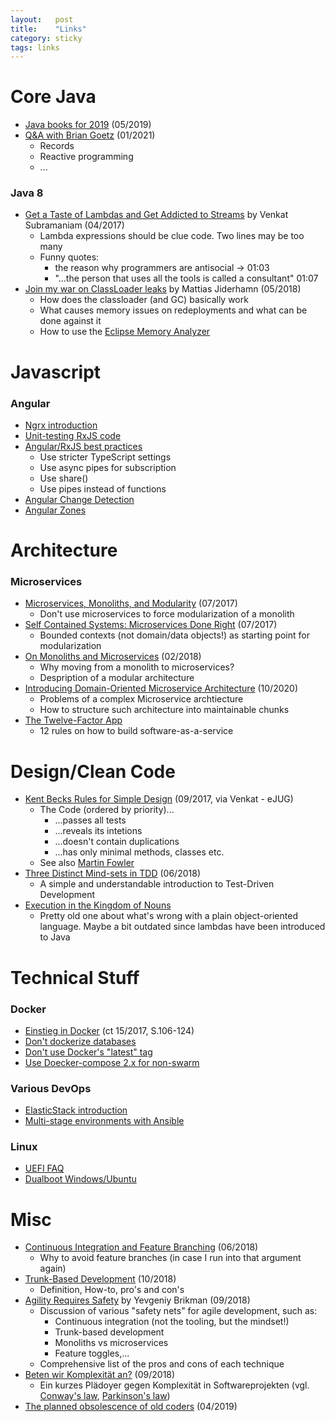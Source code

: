 ```yaml
---
layout:   post
title:    "Links"
category: sticky
tags: links
---
```


# Core Java

* [Java books for 2019](https://dzone.com/articles/10-books-java-developers-should-read-in-2019) (05/2019)
* [Q&A with Brian Goetz](https://youtu.be/9si7gK94gLo) (01/2021)
    * Records
    * Reactive programming
    * ...

### Java 8

* [Get a Taste of Lambdas and Get Addicted to Streams](https://www.youtube.com/watch?v=1OpAgZvYXLQ) by Venkat Subramaniam (04/2017)
    * Lambda expressions should be clue code. Two lines may be too many
    * Funny quotes:
        * the reason why programmers are antisocial -> 01:03
        * "...the person that uses all the tools is called a consultant" 01:07
* [Join my war on ClassLoader leaks](https://www.youtube.com/watch?v=dXqIfo5h2BE) by Mattias Jiderhamn (05/2018)
    * How does the classloader (and GC) basically work
    * What causes memory issues on redeployments and what can be done against it
    * How to use the [Eclipse Memory Analyzer](https://www.eclipse.org/mat/)

# Javascript

### Angular

* [Ngrx introduction](https://levelup.gitconnected.com/angular-ngrx-a-clean-and-clear-introduction-4ed61c89c1fc)
* [Unit-testing RxJS code](https://www.youtube.com/watch?v=QtXGa7VlNgU)
* [Angular/RxJS best practices](https://www.youtube.com/watch?v=9LPxrfssbiE)
    * Use stricter TypeScript settings
    * Use async pipes for subscription
    * Use share()
    * Use pipes instead of functions
* [Angular Change Detection](https://blog.thoughtram.io/angular/2016/02/22/angular-2-change-detection-explained.html)
* [Angular Zones](https://blog.thoughtram.io/angular/2016/02/01/zones-in-angular-2.html)

# Architecture

### Microservices

* [Microservices, Monoliths, and Modularity](https://genehughson.wordpress.com/2017/03/31/microservices-monoliths-and-modularity/) (07/2017)
    * Don't use microservices to force modularization of a monolith
* [Self Contained Systems: Microservices Done Right](https://www.infoq.com/articles/scs-microservices-done-right) (07/2017)
    * Bounded contexts (not domain/data objects!) as starting point for modularization
* [On Monoliths and Microservices](https://dev.otto.de/2015/09/30/on-monoliths-and-microservices/) (02/2018)
    * Why moving from a monolith to microservices?
    * Despription of a modular architecture
* [Introducing Domain-Oriented Microservice Architecture](https://eng.uber.com/microservice-architecture/) (10/2020)
    * Problems of a complex Microservice archtiecture
    * How to structure such architecture into maintainable chunks
* [The Twelve-Factor App](https://12factor.net/)
    * 12 rules on how to build software-as-a-service


# Design/Clean Code

* [Kent Becks Rules for Simple Design](http://wiki.c2.com/?XpSimplicityRules) (09/2017, via Venkat - eJUG)
    * The Code (ordered by priority)...
        * ...passes all tests
        * ...reveals its intetions
        * ...doesn't contain duplications
        * ...has only minimal methods, classes etc.
    * See also [Martin Fowler](https://martinfowler.com/bliki/BeckDesignRules.html)
* [Three Distinct Mind-sets in TDD](http://www.davefarley.net/?p=260) (06/2018)
    * A simple and understandable introduction to Test-Driven Development
* [Execution in the Kingdom of Nouns](http://steve-yegge.blogspot.com/2006/03/execution-in-kingdom-of-nouns.html)
    * Pretty old one about what's wrong with a plain object-oriented language. Maybe a bit outdated since lambdas have been introduced to Java

# Technical Stuff

### Docker

* [Einstieg in Docker](https://www.heise.de/select/ct/2017/15/1500579004823067) (ct 15/2017, S.106-124)
* [Don't dockerize databases](https://vsupalov.com/database-in-docker/)
* [Don't use Docker's "latest" tag](https://vsupalov.com/docker-latest-tag/)
* [Use Doecker-compose 2.x for non-swarm](https://github.com/docker/compose/issues/4513#issuecomment-281478365)

### Various DevOps

* [ElasticStack introduction](https://logz.io/learn/complete-guide-elk-stack/)
* [Multi-stage environments with Ansible](https://www.digitalocean.com/community/tutorials/how-to-manage-multistage-environments-with-ansible)

### Linux

* [UEFI FAQ](https://www.heise.de/select/ct/2019/8/1554728176421732)
* [Dualboot Windows/Ubuntu](https://www.heise.de/select/ct/2018/23/1541472083413391)

# Misc

* [Continuous Integration and Feature Branching](http://www.davefarley.net/?p=247) (06/2018)
    * Why to avoid feature branches (in case I run into that argument again)
* [Trunk-Based Development](https://trunkbaseddevelopment.com/) (10/2018)
    * Definition, How-to, pro's and con's
* [Agility Requires Safety](https://www.ybrikman.com/writing/2016/02/14/agility-requires-safety/) by Yevgeniy Brikman (09/2018)
    * Discussion of various "safety nets" for agile development, such as:
        * Continuous integration (not the tooling, but the mindset!)
        * Trunk-based development
        * Monoliths vs microservices
        * Feature toggles,...
    * Comprehensive list of the pros and cons of each technique
* [Beten wir Komplexität an?](https://www.heise.de/developer/artikel/Beten-wir-Komplexitaet-an-4170914.html) (09/2018)
    * Ein kurzes Plädoyer gegen Komplexität in Softwareprojekten (vgl. [Conway's law](https://en.wikipedia.org/wiki/Conway%27s_law), [Parkinson's law](https://en.wikipedia.org/wiki/Parkinson%27s_law))
* [The planned obsolescence of old coders](https://onezero.medium.com/ctrl-alt-delete-the-planned-obsolescence-of-old-coders-9c5f440ee68) (04/2019)
